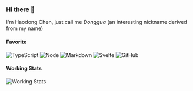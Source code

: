 ### Hi there 👋

I'm Haodong Chen, just call me _Donggua_ (an interesting nickname derived from my name)

#### Favorite

![TypeScript](https://img.shields.io/badge/TypeScript-3178C6?logo=TypeScript&logoColor=fff) ![Node](https://img.shields.io/badge/Node.js-026e00?logo=Node.js&logoColor=fff) ![Markdown](https://img.shields.io/badge/Markdown-343a40?logo=Markdown&logoColor=fff) ![Svelte](https://img.shields.io/badge/Svelte-ff3e00?logo=Svelte&logoColor=fff) ![GitHub](https://img.shields.io/badge/GitHub-24292f?logo=Github&logoColor=fff)

#### Working Stats

![Working Stats](https://github-readme-stats.vercel.app/api/wakatime?username=@donggua&hide_title=true&langs_count=5&theme=vue-dark&show-icons=true)
